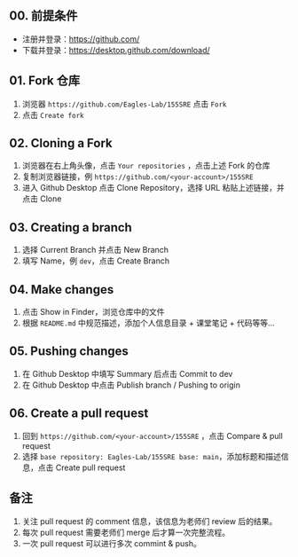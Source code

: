 ## 00. 前提条件

- 注册并登录：https://github.com/
- 下载并登录：https://desktop.github.com/download/

## 01. Fork 仓库

1. 浏览器 `https://github.com/Eagles-Lab/155SRE` 点击 `Fork`
2. 点击 `Create fork`

## 02. Cloning a Fork

1. 浏览器在右上角头像，点击 `Your repositories` ，点击上述 Fork 的仓库
2. 复制浏览器链接，例 `https://github.com/<your-account>/155SRE` 
3. 进入 Github Desktop 点击 Clone Repository，选择 URL 粘贴上述链接，并点击 Clone

## 03. Creating a branch

1. 选择 Current Branch 并点击 New Branch
2. 填写 Name，例 `dev`，点击 Create Branch

## 04. Make changes

1. 点击 Show in Finder，浏览仓库中的文件
2. 根据 `README.md` 中规范描述，添加个人信息目录 + 课堂笔记 + 代码等等...

## 05. Pushing changes

1. 在 Github Desktop 中填写 Summary 后点击 Commit to dev
2. 在 Github Desktop 中点击 Publish branch / Pushing to origin

## 06. Create a pull request

1. 回到 `https://github.com/<your-account>/155SRE` ，点击 Compare & pull request
2. 选择 `base repository: Eagles-Lab/155SRE base: main`，添加标题和描述信息，点击 Create pull request

## 备注

1. 关注 pull request 的 comment 信息，该信息为老师们 review 后的结果。
2. 每次 pull request 需要老师们 merge 后才算一次完整流程。
3. 一次 pull request 可以进行多次 commint & push。